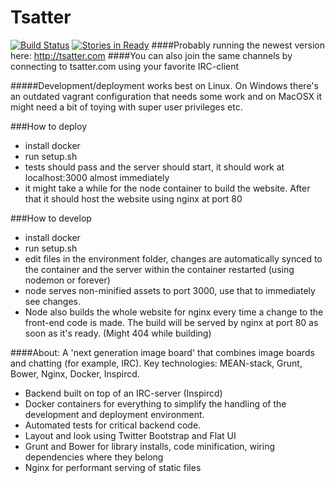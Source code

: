 
Tsatter
=======
[![Build Status](https://travis-ci.org/Tsarpf/Tsatter.svg?branch=master)](https://travis-ci.org/Tsarpf/Tsatter)
[![Stories in Ready](https://badge.waffle.io/Tsarpf/Tsatter.png?label=ready&title=Ready)](https://waffle.io/Tsarpf/Tsatter)
####Probably running the newest version here: http://tsatter.com
####You can also join the same channels by connecting to tsatter.com using your favorite IRC-client


#####Development/deployment works best on Linux. On Windows there's an outdated vagrant configuration that needs some work and on MacOSX it might need a bit of toying with super user privileges etc.

###How to deploy
- install docker
- run setup.sh
- tests should pass and the server should start, it should work at localhost:3000 almost immediately
- it might take a while for the node container to build the website. After that it should host the website using nginx at port 80

###How to develop
- install docker
- run setup.sh
- edit files in the environment folder, changes are automatically synced to the container and the server within the container restarted (using nodemon or forever)
- node serves non-minified assets to port 3000, use that to immediately see changes.
- Node also builds the whole website for nginx every time a change to the front-end code is made. The build will be served by nginx at port 80 as soon as it's ready. (Might 404 while building)

####About:
A  'next generation image board' that combines image boards and chatting (for example, IRC). Key technologies: MEAN-stack, Grunt, Bower, Nginx, Docker, Inspircd.

- Backend built on top of an IRC-server (Inspircd)
- Docker containers for everything to simplify the handling of the development and deployment environment.
- Automated tests for critical backend code.
- Layout and look using Twitter Bootstrap and Flat UI
- Grunt and Bower for library installs, code minification, wiring dependencies where they belong
- Nginx for performant serving of static files

